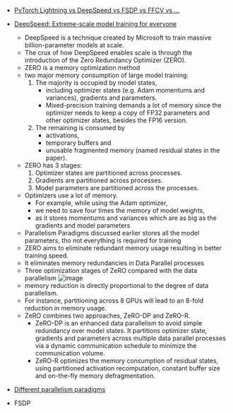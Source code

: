 - [PyTorch Lightning vs DeepSpeed vs FSDP vs FFCV vs …](https://towardsdatascience.com/pytorch-lightning-vs-deepspeed-vs-fsdp-vs-ffcv-vs-e0d6b2a95719)

- [DeepSpeed: Extreme-scale model training for everyone](https://www.microsoft.com/en-us/research/blog/deepspeed-extreme-scale-model-training-for-everyone/)
    - DeepSpeed is a technique created by Microsoft to train massive billion-parameter models at scale.
    - The crux of how DeepSpeed enables scale is through the introduction of the Zero Redundancy Optimizer (ZERO).
    - ZERO is a memory optimization method
    - two major memory consumption of large model training:
      1. The majority is occupied by model states,
         - including optimizer states (e.g. Adam momentums and variances), gradients and parameters.
         - Mixed-precision training demands a lot of memory since the optimizer needs to keep a copy of FP32 parameters and other optimizer states, besides the FP16 version.
      3. The remaining is consumed by
         - activations,
         - temporary buffers and
         - unusable fragmented memory (named residual states in the paper).
    - ZERO has 3 stages:
      1. Optimizer states are partitioned across processes.
      2. Gradients are partitioned across processes.
      3. Model parameters are partitioned across the processes.
    - Optimizers use a lot of memory.
      - For example, while using the Adam optimizer,
      - we need to save four times the memory of model weights,
      - as it stores momentums and variances which are as big as the gradients and model parameters
    - Parallelism Paradigms discussed earlier stores all the model parameters, tho not everything is required for training
    - ZERO aims to eliminate redundant memory usage resulting in better training speed.
    - It eliminates memory redundancies in Data Parallel processes
    - Three optimization stages of ZeRO compared with the data parallelism
     ![image](https://github.com/harirajeev/learn_LLMS/assets/13446418/f3351b56-d892-49fa-8970-d98a62b2b985)
    - memory reduction is directly proportional to the degree of data parallelism.
    - For instance, partitioning across 8 GPUs will lead to an 8-fold reduction in memory usage.
    - ZeRO combines two approaches, ZeRO-DP and ZeRO-R.
      - ZeRO-DP is an enhanced data parallelism to avoid simple redundancy over model states. It partitions optimizer state, gradients and parameters across multiple data parallel processes via a dynamic communication schedule to minimize the communication volume.
      - ZeRO-R optimizes the memory consumption of residual states, using partitioned activation recomputation, constant buffer size and on-the-fly memory defragmentation.
      
- [Different parallelism paradigms](https://github.com/harirajeev/learn_LLMS/blob/main/ParallelismParadigms.md)
- FSDP
